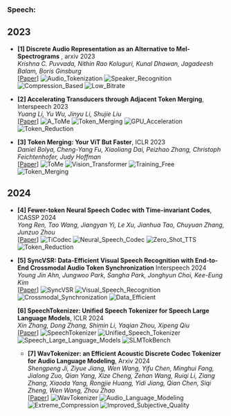 ### Speech:

## 2023

- **[1] Discrete Audio Representation as an Alternative to Mel-Spectrograms** , arxiv 2023<br>
  *Krishna C. Puvvada, Nithin Rao Koluguri, Kunal Dhawan, Jagadeesh Balam, Boris Ginsburg*<br>
  [[Paper](https://arxiv.org/abs/2309.10922)] ![Audio_Tokenization](https://img.shields.io/badge/Audio_Tokenization-blue)  ![Speaker_Recognition](https://img.shields.io/badge/Speaker_Recognition-green)  ![Compression_Based](https://img.shields.io/badge/Compression_Based-purple)  ![Low_Bitrate](https://img.shields.io/badge/Low_Bitrate-orange) 

- **[2] Accelerating Transducers through Adjacent Token Merging**, Interspeech 2023<br>
  *Yuang Li, Yu Wu, Jinyu Li, Shujie Liu*<br>
  [[Paper](https://arxiv.org/abs/2306.16009)] ![A_ToMe](https://img.shields.io/badge/A_ToMe-blue)  ![Token_Merging](https://img.shields.io/badge/Token_Merging-green)  ![GPU_Acceleration](https://img.shields.io/badge/GPU_Acceleration-orange)  ![Token_Reduction](https://img.shields.io/badge/Token_Reduction-purple) 

- **[3] Token Merging: Your ViT But Faster**, ICLR 2023<br>
  *Daniel Bolya, Cheng-Yang Fu, Xiaoliang Dai, Peizhao Zhang, Christoph Feichtenhofer, Judy Hoffman*<br>
  [[Paper](https://arxiv.org/abs/2210.09461)] ![ToMe](https://img.shields.io/badge/ToMe-blue)  ![Vision_Transformer](https://img.shields.io/badge/Vision_Transformer-green)  ![Training_Free](https://img.shields.io/badge/Training_Free-orange)  ![Token_Merging](https://img.shields.io/badge/Token_Merging-purple) 

## 2024

- **[4] Fewer-token Neural Speech Codec with Time-invariant Codes**, ICASSP 2024<br>
  *Yong Ren, Tao Wang, Jiangyan Yi, Le Xu, Jianhua Tao, Chuyuan Zhang, Junzuo Zhou*<br>
  [[Paper](https://arxiv.org/abs/2310.00014)] ![TiCodec](https://img.shields.io/badge/TiCodec-blue)  ![Neural_Speech_Codec](https://img.shields.io/badge/Neural_Speech_Codec-green)  ![Zero_Shot_TTS](https://img.shields.io/badge/Zero_Shot_TTS-orange)  ![Token_Reduction](https://img.shields.io/badge/Token_Reduction-purple) 

- **[5] SyncVSR: Data-Efficient Visual Speech Recognition with End-to-End Crossmodal Audio Token Synchronization** Interspeech 2024<br>
  *Young Jin Ahn, Jungwoo Park, Sangha Park, Jonghyun Choi, Kee-Eung Kim*<br>
  [[Paper](https://arxiv.org/abs/2406.12233)] ![SyncVSR](https://img.shields.io/badge/SyncVSR-blue)  ![Visual_Speech_Recognition](https://img.shields.io/badge/Visual_Speech_Recognition-green)  ![Crossmodal_Synchronization](https://img.shields.io/badge/Crossmodal_Synchronization-orange)  ![Data_Efficient](https://img.shields.io/badge/Data_Efficient-purple)

   **[6] SpeechTokenizer: Unified Speech Tokenizer for Speech Large Language Models**, ICLR 2024<br>
  *Xin Zhang, Dong Zhang, Shimin Li, Yaqian Zhou, Xipeng Qiu*<br>
  [[Paper](https://arxiv.org/abs/2308.16692)] ![SpeechTokenizer](https://img.shields.io/badge/SpeechTokenizer-blue) ![Unified_Speech_Tokenizer](https://img.shields.io/badge/Unified_Speech_Tokenizer-green) ![Speech_Large_Language_Models](https://img.shields.io/badge/Speech_Large_Language_Models-orange) ![SLMTokBench](https://img.shields.io/badge/SLMTokBench-purple)

  - **[7] WavTokenizer: an Efficient Acoustic Discrete Codec Tokenizer for Audio Language Modeling**, Arxiv 2024<br>
  *Shengpeng Ji, Ziyue Jiang, Wen Wang, Yifu Chen, Minghui Fang, Jialong Zuo, Qian Yang, Xize Cheng, Zehan Wang, Ruiqi Li, Ziang Zhang, Xiaoda Yang, Rongjie Huang, Yidi Jiang, Qian Chen, Siqi Zheng, Wen Wang, Zhou Zhao*<br>
  [[Paper](https://doi.org/10.48550/arXiv.2408.16532)] ![WavTokenizer](https://img.shields.io/badge/WavTokenizer-blue) ![Audio_Language_Modeling](https://img.shields.io/badge/Audio_Language_Modeling-green) ![Extreme_Compression](https://img.shields.io/badge/Extreme_Compression-orange) ![Improved_Subjective_Quality](https://img.shields.io/badge/Improved_Subjective_Quality-purple)
